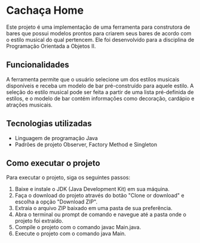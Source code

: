 # Cachaça Home

Este projeto é uma implementação de uma ferramenta para construtora de bares que possui modelos prontos para criarem seus bares de acordo com o estilo musical do qual pertencem. Ele foi desenvolvido para a disciplina de Programação Orientada a Objetos II.

## Funcionalidades

A ferramenta permite que o usuário selecione um dos estilos musicais disponíveis e receba um modelo de bar pré-construído para aquele estilo. A seleção do estilo musical pode ser feita a partir de uma lista pré-definida de estilos, e o modelo de bar contém informações como decoração, cardápio e atrações musicais.

## Tecnologias utilizadas
- Linguagem de programação Java
- Padrões de projeto Observer, Factory Method e Singleton

## Como executar o projeto
Para executar o projeto, siga os seguintes passos:
1. Baixe e instale o JDK (Java Development Kit) em sua máquina.
2. Faça o download do projeto através do botão "Clone or download" e escolha a opção "Download ZIP".
3. Extraia o arquivo ZIP baixado em uma pasta de sua preferência.
4. Abra o terminal ou prompt de comando e navegue até a pasta onde o projeto foi extraído.
5. Compile o projeto com o comando javac Main.java.
6. Execute o projeto com o comando java Main.
